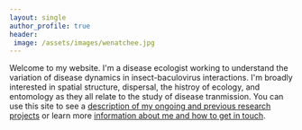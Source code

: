 ```yaml
---
layout: single
author_profile: true
header:
 image: /assets/images/wenatchee.jpg
---
```


Welcome to my website. I'm a disease ecologist working to understand the variation of disease dynamics in insect-baculovirus interactions. I'm broadly interested in spatial structure, dispersal, the histroy of ecology, and entomology as they all relate to the study of disease tranmission. You can use this site to see a [description of my ongoing and previous research projects](/research) or learn more [information about me and how to get in touch](/about).

